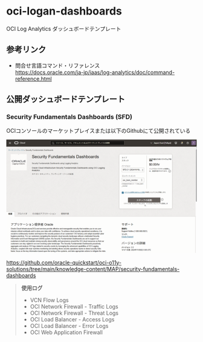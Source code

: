 # oci-logan-dashboards
OCI Log Analytics ダッシュボードテンプレート

## 参考リンク
- 問合せ言語コマンド・リファレンス  
https://docs.oracle.com/ja-jp/iaas/log-analytics/doc/command-reference.html


## 公開ダッシュボードテンプレート

### Security Fundamentals Dashboards (SFD)
OCIコンソールのマーケットプレイスまたは以下のGithubにて公開されている

![alt text](./images/marketplace_sfd.png)

https://github.com/oracle-quickstart/oci-o11y-solutions/tree/main/knowledge-content/MAP/security-fundamentals-dashboards


> **使用ログ**
> - VCN Flow Logs
> - OCI Network Firewall - Traffic Logs
> - OCI Network Firewall - Threat Logs
> - OCI Load Balancer - Access Logs
> - OCI Load Balancer - Error Logs
> - OCI Web Application Firewall